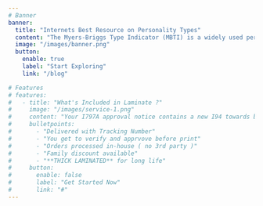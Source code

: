 ```yaml
---
# Banner
banner:
  title: "Internets Best Resource on Personality Types"
  content: "The Myers-Briggs Type Indicator (MBTI) is a widely used personality assessment tool that is designed to help individuals gain insights into their own personality preferences and understand the differences in how people perceive and interact with the world. The MBTI was developed by Katharine Cook Briggs and her daughter, Isabel Briggs Myers, based on the work of psychologist Carl Jung. It's commonly used in various contexts, including personal development, career counseling, and team building"
  image: "/images/banner.png"
  button:
    enable: true
    label: "Start Exploring"
    link: "/blog"

# Features
# features:
#   - title: "What's Included in Laminate ?"
#     image: "/images/service-1.png"
#     content: "Your I797A approval notice contains a new I94 towards bottom. Our AI auto extracts the I94 section and prints and laminates it in Visting Card size."
#     bulletpoints:
#       - "Delivered with Tracking Number"
#       - "You get to verify and apprvove before print"
#       - "Orders processed in-house ( no 3rd party )"
#       - "Family discount available"
#       - "**THICK LAMINATED** for long life"
#     button:
#       enable: false
#       label: "Get Started Now"
#       link: "#"
---
```

